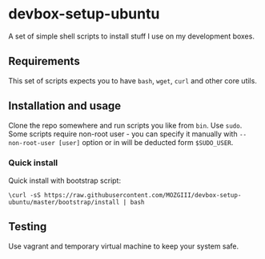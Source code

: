 # devbox-setup-ubuntu

A set of simple shell scripts to install stuff I use on my development boxes.

## Requirements

This set of scripts expects you to have `bash`, `wget`, `curl` and other core utils.

## Installation and usage

Clone the repo somewhere and run scripts you like from `bin`.
Use `sudo`. Some scripts require non-root user - you can specify it manually with `--non-root-user [user]` option or in will be deducted form `$SUDO_USER`.

### Quick install

Quick install with bootstrap script:

    \curl -sS https://raw.githubusercontent.com/MOZGIII/devbox-setup-ubuntu/master/bootstrap/install | bash

## Testing

Use vagrant and temporary virtual machine to keep your system safe.
